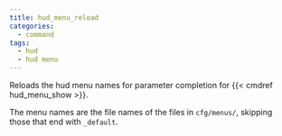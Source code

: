 ```yaml
---
title: hud_menu_reload
categories:
  - command
tags:
  - hud
  - hud menu
---
```


Reloads the hud menu names for parameter completion for {{< cmdref hud_menu_show >}}.

The menu names are the file names of the files in `cfg/menus/`, skipping those that end with `_default`.

